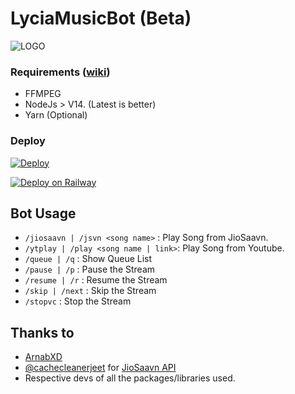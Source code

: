 # LyciaMusicBot (Beta)


![LOGO](https://telegra.ph/file/4a058c58b9e783da5d184.jpg)


### Requirements ([wiki](../../wiki/Requirements))

- FFMPEG
- NodeJs > V14. (Latest is better)
- Yarn (Optional)

### Deploy
[![Deploy](https://www.herokucdn.com/deploy/button.svg)](https://heroku.com/deploy?template=https://github.com/NeuroticCoders/LyciaMusicBot)

[![Deploy on Railway](https://railway.app/button.svg)](https://railway.app/new/template?template=https://github.com/NeuroticCoders/LyciaMusicBot&envs=API_ID,API_HASH,BOT_TOKEN,LOG_CHANNEL,SESSION,CODEC,MAX_DURATION&optionalEnvs=CODEC,MAX_DURATION&API_IDDesc=Get%20API_ID%20from%20https://my.telegram.org/apps.&API_HASHDesc=Get%20API_HASH%20from%20https://my.telegram.org/apps.&BOT_TOKENDesc=Bot%20Token%20from%20@BotFather&LOG_CHANNELDesc=LOG%20Channel%20ID%20(Make%20sure%20bot%20and%20VC%20User%20are%20added%20in%20the%20group)&SESSIONDesc=GramJS/Telethon%20Session%20of%20the%20VC%20User%22&CODECDesc=Custom%20FFMPEG%20Codec%20and%20Bitrate&MAX_DURATIONDesc=Maximum%20Duration%20Support%20for%20Each%20Stream)

## Bot Usage

- `/jiosaavn | /jsvn <song name>` : Play Song from JioSaavn.
- `/ytplay | /play <song name | link>`: Play Song from Youtube.
- `/queue | /q` : Show Queue List
- `/pause | /p` : Pause the Stream
- `/resume | /r` : Resume the Stream
- `/skip | /next` : Skip the Stream
- `/stopvc` : Stop the Stream

## Thanks to
- [ArnabXD](https://github.com/ArnabXD) 
- [@cachecleanerjeet](https://github.com/cachecleanerjeet) for [JioSaavn API](https://github.com/cachecleanerjeet/JiosaavnAPI)
- Respective devs of all the packages/libraries used.

